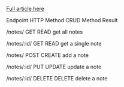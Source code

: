 [Full article here](https://testdriven.io/blog/fastapi-crud/#project-setup)

Endpoint	HTTP Method	CRUD Method	Result

/notes/	    GET	        READ	get all notes

/notes/:id/	GET	        READ	get a single note

/notes/	    POST	    CREATE	add a note

/notes/:id/	 PUT	    UPDATE	update a note

/notes/:id/	 DELETE	    DELETE	delete a note
